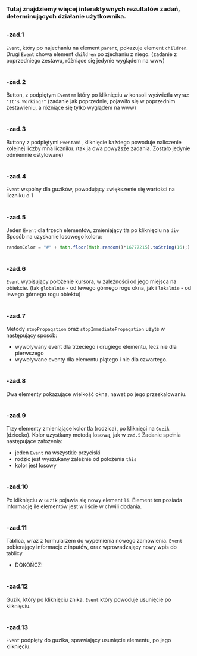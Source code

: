 ### Tutaj znajdziemy więcej interaktywnych rezultatów zadań, determinujących działanie użytkownika.
##

### -zad.1
`Event`, który po najechaniu na element `parent`, pokazuje element `children`.
Drugi `Event` chowa element `children` po zjechaniu z niego.
(zadanie z poprzedniego zestawu, różniące się jedynie wyglądem na www)

#
### -zad.2
Button, z podpiętym `Eventem` który po kliknięciu w konsoli wyświetla wyraz `"It's Working!"`
(zadanie jak poprzednie, pojawiło się w poprzednim zestawieniu, a różniące się tylko wyglądem na www)
#
### -zad.3
Buttony z podpiętymi `Eventami`, kliknięcie każdego powoduje naliczenie kolejnej liczby mna liczniku.
(tak ja dwa powyższe zadania. Zostało jedynie odmiennie ostylowane)
#
### -zad.4
`Event` wspólny dla guzików, powodujący zwiększenie się wartości na liczniku o 1
#
### -zad.5
Jeden `Event` dla trzech elementów, zmieniający tła po kliknięciu na `div` 
Sposób na uzyskanie losowego koloru: 
```JavaScript
randomColor = "#" + Math.floor(Math.random()*16777215).toString(16);)
```
#
### -zad.6
`Event` wypisujący położenie kursora, w zależności od jego miejsca na obiekcie.
(tak `globalnie` - od lewego górnego rogu okna, jak i `lokalnie` - od lewego górnego rogu obiektu)
#
### -zad.7
Metody `stopPropagation` oraz `stopImmediatePropagation` użyte w następujący sposób:
 - wywoływany event dla trzeciego i drugiego elementu, lecz nie dla pierwszego
 - wywoływane eventy dla elementu piątego i nie dla czwartego. 
#
### -zad.8
Dwa elementy pokazujące wielkość okna, nawet po jego przeskalowaniu.
#
### -zad.9
Trzy elementy zmieniające kolor tła (rodzica), po kliknięci na `Guzik` (dziecko).
Kolor uzystkany metodą losową, jak w `zad.5`
Zadanie spełnia następujące założenia:
 - jeden `Event` na wszystkie  przyciski
 - rodzic jest wyszukany zależnie od położenia `this`
 - kolor jest losowy
 
#
### -zad.10
Po kliknięciu w `Guzik` pojawia się nowy element `li`. Element ten posiada informację ile elementów jest w liście 
w chwili dodania.

#
### -zad.11
Tablica, wraz z formularzem do wypełnienia nowego zamówienia. `Event` pobierający 
informacje z inputów, oraz wprowadzający nowy wpis do tablicy
- DOKOŃCZ!

#
### -zad.12
Guzik, który po kliknięciu znika. `Event` który powoduje usunięcie po kliknięciu.

#
### -zad.13
`Event` podpięty do guzika, sprawiający usunięcie elementu, po jego kliknięciu.